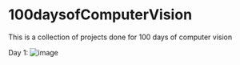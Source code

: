 # 100daysofComputerVision
This is a collection of projects done for 100 days of computer vision

Day 1: 
![image](https://github.com/RiyaChhikara/100daysofComputerVision/assets/115228191/cc239c07-750f-4d20-ab13-89fe42dc03a4)
